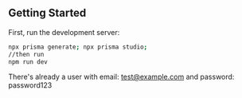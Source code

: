 
## Getting Started

First, run the development server:

```bash
npx prisma generate; npx prisma studio;
//then run
npm run dev
```
There's already a user with email: test@example.com and password: password123
